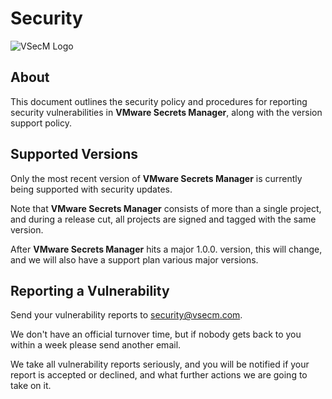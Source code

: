 # Security

![VSecM Logo](https://github.com/vmware-tanzu/secrets-manager/assets/1041224/885c11ac-7269-4344-a376-0d0a0fb082a7)

## About

This document outlines the security policy and procedures for reporting
security vulnerabilities in **VMware Secrets Manager**, along with the 
version support policy.

## Supported Versions

Only the most recent version of **VMware Secrets Manager**
is currently being supported with security updates.

Note that **VMware Secrets Manager** consists of more than a single project,
and during a release cut, all projects are signed and tagged
with the same version.

After **VMware Secrets Manager** hits a major 1.0.0. version, this will change,
and we will also have a support plan various major versions.

## Reporting a Vulnerability

Send your vulnerability reports to [security@vsecm.com](mailto:security@vsecm.com).

We don't have an official turnover time, but if nobody gets back
to you within a week please send another email.

We take all vulnerability reports seriously, and you will be notified 
if your report is accepted or declined, and what further actions we are going
to take on it.
